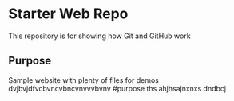 # Starter Web Repo

This repository is for showing how Git and GitHub work

## Purpose

Sample website with plenty of files for demos
dvjbvjdfvcbvncvbncvnvvvbvnv
#purpose
ths ahjhsajnxnxs dndbcj